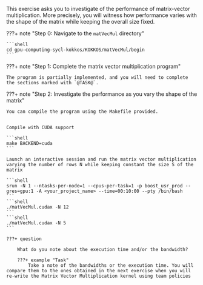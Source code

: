 This exercise asks you to investigate of the performance of matrix-vector multiplication.
More precisely, you will witness how performance varies with the shape of the matrix while keeping the overall size fixed.


???+ note "Step 0: Navigate to the `matVecMul` directory"

    ```shell
    cd gpu-computing-sycl-kokkos/KOKKOS/matVecMul/begin
    ```

???+ note "Step 1: Complete the matrix vector multiplication program"

    The program is partially implemented, and you will need to complete the sections marked with `@TASK@`.

???+ note "Step 2: Investigate the performance as you vary the shape of the matrix"

    You can compile the program using the Makefile provided. 


    Compile with CUDA support

    ```shell
    make BACKEND=cuda
    ```

    Launch an interactive session and run the matrix vector multiplication varying the number of rows N while keeping constant the size S of the matrix

    ```shell
    srun -N 1 --ntasks-per-node=1 --cpus-per-task=1 -p boost_usr_prod --gres=gpu:1 -A <your_project_name> --time=00:10:00 --pty /bin/bash
    ```
    ```shell
    ./matVecMul.cudax -N 12
    ```
    ```shell
    ./matVecMul.cudax -N 5
    ```

    ???+ question

        What do you note about the execution time and/or the bandwidth?

        ???+ example "Task"
            Take a note of the bandwidths or the execution time. You will compare them to the ones obtained in the next exercise when you will re-write the Matrix Vector Multiplication kernel using team policies